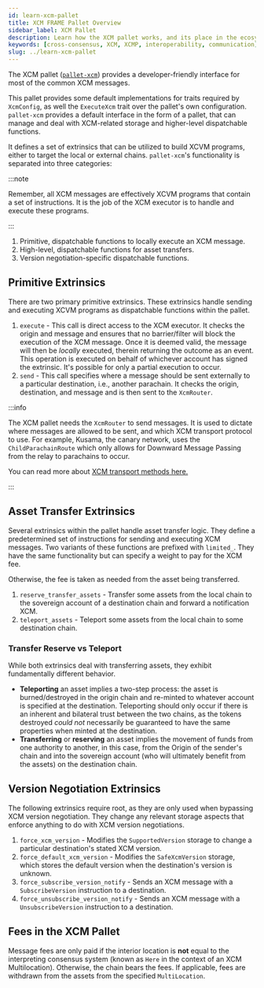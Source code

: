```yaml
---
id: learn-xcm-pallet
title: XCM FRAME Pallet Overview
sidebar_label: XCM Pallet
description: Learn how the XCM pallet works, and its place in the ecosystem.
keywords: [cross-consensus, XCM, XCMP, interoperability, communication]
slug: ../learn-xcm-pallet
---
```


The XCM pallet ([`pallet-xcm`](https://github.com/paritytech/polkadot/tree/master/xcm/pallet-xcm))
provides a developer-friendly interface for most of the common XCM messages.

This pallet provides some default implementations for traits required by `XcmConfig`, as well the
`ExecuteXcm` trait over the pallet's own configuration.  
`pallet-xcm` provides a default interface in the form of a pallet, that can manage and deal with
XCM-related storage and higher-level dispatchable functions.

It defines a set of extrinsics that can be utilized to build XCVM programs, either to target the
local or external chains. `pallet-xcm`'s functionality is separated into three categories:

:::note

Remember, all XCM messages are effectively XCVM programs that contain a set of instructions. It is
the job of the XCM executor is to handle and execute these programs.

:::

1. Primitive, dispatchable functions to locally execute an XCM message.
2. High-level, dispatchable functions for asset transfers.
3. Version negotiation-specific dispatchable functions.

## Primitive Extrinsics

There are two primary primitive extrinsics. These extrinsics handle sending and executing XCVM
programs as dispatchable functions within the pallet.

1. `execute` - This call is direct access to the XCM executor. It checks the origin and message and
   ensures that no barrier/filter will block the execution of the XCM message. Once it is deemed
   valid, the message will then be _locally_ executed, therein returning the outcome as an event.
   This operation is executed on behalf of whichever account has signed the extrinsic. It's possible
   for only a partial execution to occur.
2. `send` - This call specifies where a message should be sent externally to a particular
   destination, i.e., another parachain. It checks the origin, destination, and message and is then
   sent to the `XcmRouter`.

:::info

The XCM pallet needs the `XcmRouter` to send messages. It is used to dictate where messages are
allowed to be sent, and which XCM transport protocol to use. For example, Kusama, the canary
network, uses the `ChildParachainRoute` which only allows for Downward Message Passing from the
relay to parachains to occur.

You can read more about [XCM transport methods here.](./learn-xcm-transport.md)

:::

## Asset Transfer Extrinsics

Several extrinsics within the pallet handle asset transfer logic. They define a predetermined set of
instructions for sending and executing XCM messages. Two variants of these functions are prefixed
with `limited_`. They have the same functionality but can specify a weight to pay for the XCM fee.

Otherwise, the fee is taken as needed from the asset being transferred.

1. `reserve_transfer_assets` - Transfer some assets from the local chain to the sovereign account of
   a destination chain and forward a notification XCM.
2. `teleport_assets` - Teleport some assets from the local chain to some destination chain.

### Transfer Reserve vs Teleport

While both extrinsics deal with transferring assets, they exhibit fundamentally different behavior.

- **Teleporting** an asset implies a two-step process: the asset is burned/destroyed in the origin
  chain and re-minted to whatever account is specified at the destination. Teleporting should only
  occur if there is an inherent and bilateral trust between the two chains, as the tokens destroyed
  _could not_ necessarily be guaranteed to have the same properties when minted at the destination.
- **Transferring** or **reserving** an asset implies the movement of funds from one authority to
  another, in this case, from the Origin of the sender's chain and into the sovereign account (who
  will ultimately benefit from the assets) on the destination chain.

## Version Negotiation Extrinsics

The following extrinsics require root, as they are only used when bypassing XCM version negotiation.
They change any relevant storage aspects that enforce anything to do with XCM version negotiations.

1. `force_xcm_version` - Modifies the `SupportedVersion` storage to change a particular
   destination's stated XCM version.
2. `force_default_xcm_version` - Modifies the `SafeXcmVersion` storage, which stores the default
   version when the destination's version is unknown.
3. `force_subscribe_version_notify` - Sends an XCM message with a `SubscribeVersion` instruction to
   a destination.
4. `force_unsubscribe_version_notify` - Sends an XCM message with a `UnsubscribeVersion` instruction
   to a destination.

## Fees in the XCM Pallet

Message fees are only paid if the interior location is **not** equal to the interpreting consensus
system (known as `Here` in the context of an XCM Multilocation). Otherwise, the chain bears the
fees. If applicable, fees are withdrawn from the assets from the specified `MultiLocation`.
